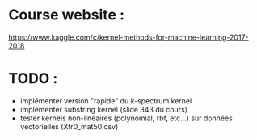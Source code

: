 # Course website :

https://www.kaggle.com/c/kernel-methods-for-machine-learning-2017-2018

# TODO :

- implémenter version "rapide" du k-spectrum kernel
- implémenter substring kernel (slide 343 du cours)
- tester kernels non-linéaires (polynomial, rbf, etc...) sur données vectorielles (Xtr0_mat50.csv)
